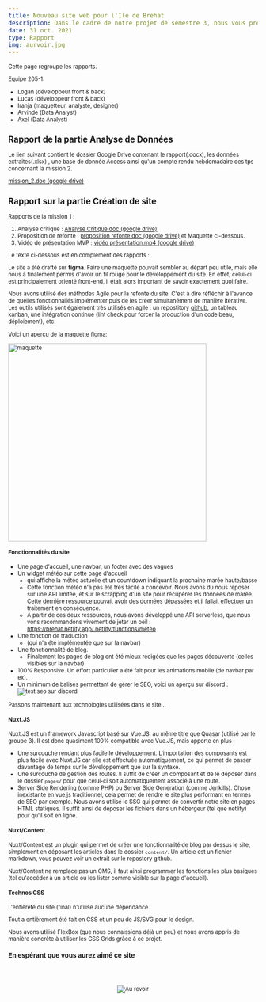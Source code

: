 ```yaml
---
title: Nouveau site web pour l'Ile de Bréhat
description: Dans le cadre de notre projet de semestre 3, nous vous présentons la refonte du site de l'ile de bréhat. Notre rapport est dans cet article.
date: 31 oct. 2021
type: Rapport
img: aurvoir.jpg
---
```


<div style="font-size: 0.8em">

Cette page regroupe les rapports. 

Equipe 205-1:
* Logan (développeur front & back)
* Lucas (développeur front & back)
* Iranja (maquetteur, analyste, designer)
* Arvinde (Data Analyst)
* Axel (Data Analyst)

## Rapport de la partie Analyse de Données

Le lien suivant contient le dossier Google Drive contenant le rapport(.docx), les données extraites(.xlsx) , une base de donnée Access ainsi qu'un compte rendu hebdomadaire des tps concernant la mission 2.

[mission_2.doc (google drive)](https://drive.google.com/drive/folders/19voAb0-m-whT5yGmK_onkozgFun5bRFs?usp=sharing)

## Rapport sur la partie Création de site

Rapports de la mission 1 : 

1. Analyse critique : [Analyse Critique.doc (google drive)](https://docs.google.com/document/d/1WK_qm4b_XEcZWL97JV6-pBXxy4crGgjf/edit?usp=sharing&ouid=106855626674963532217&rtpof=true&sd=true)
2. Proposition de refonte : [proposition refonte.doc (google drive)](https://docs.google.com/document/d/1VZGJuGtSuQxOEXzLVPq6DFowjl5LpYlioxO52A7Mvew/edit?usp=sharing) et Maquette ci-dessous.
3. Vidéo de présentation MVP : [vidéo présentation.mp4 (google drive)](https://drive.google.com/file/d/1A31juqIJM4lXUXtwsRNHSg86RX10EyQK/view?usp=sharing)

Le texte ci-dessous est en complément des rapports : 

Le site a été drafté sur **figma**. Faire une maquette pouvait sembler au départ peu utile, mais elle nous a finalement permis d'avoir un fil rouge pour le développement du site. En effet, celui-ci est principalement orienté front-end, il était alors important de savoir exactement quoi faire.

Nous avons utilisé des méthodes Agile pour la refonte du site. C'est à dire réfléchir à l'avance de quelles fonctionnaliés implémenter puis de les créer simultanément de manière itérative. Les outils utilisés sont également très utilisés en agile : un repostitory [github](https://github.com/LoganTann/PJS3), un tableau kanban, une intégration continue (lint check pour forcer la production d'un code beau, déploiement), etc.

Voici un aperçu de la maquette figma: 

<img src="https://media.discordapp.net/attachments/885500092235268137/904420487101317180/unknown.png" style="width: 400px" alt="maquette">

#### Fonctionnalités du site

* Une page d'accueil, une navbar, un footer avec des vagues
* Un widget météo sur cette page d'accueil
    * qui affiche la météo actuelle et un countdown indiquant la prochaine marée haute/basse
    * Cette fonction météo n'a pas été très facile à concevoir. Nous avons du nous reposer sur une API limitée, et sur le scrapping d'un site pour récupérer les données de marée. Cette dernière ressource pouvait avoir des données dépassées et il fallait effectuer un traitement en conséquence.
    * À partir de ces deux ressources, nous avons développé une API serverless, que nous vons recommandons vivement de jeter un oeil : https://brehat.netlify.app/.netlify/functions/meteo
* Une fonction de traduction
    * (qui n'a été implémentée que sur la navbar)
* Une fonctionnalité de blog.
    * Finalement les pages de blog ont été mieux rédigées que les pages découverte (celles visibles sur la navbar).
* 100% Responsive. Un effort particulier a été fait pour les animations mobile (de navbar par ex).
* Un minimum de balises permettant de gérer le SEO, voici un aperçu sur discord :
  ![test seo sur discord](/img/seo.jpg)

Passons maintenant aux technologies utilisées dans le site...

#### Nuxt.JS

Nuxt.JS est un framework Javascript basé sur Vue.JS, au même titre que Quasar (utilisé par le groupe 3). Il est donc quasiment 100% compatible avec Vue.JS, mais apporte en plus : 
* Une surcouche rendant plus facile le développement. L'importation des composants est plus facile avec Nuxt.JS car elle est effectuée automatiquement, ce qui permet de passer davantage de temps sur le développement que sur la syntaxe.
* Une surcouche de gestion des routes. Il suffit de créer un composant et de le déposer dans le dossier `pages/` pour que celui-ci soit automatiquement associé à une route.
* Server Side Rendering (comme PHP) ou Server Side Generation (comme Jenkills). Chose inexistante en vue.js traditionnel, cela permet de rendre le site plus performant en termes de SEO par exemple. Nous avons utilisé le SSG qui permet de convertir notre site en pages HTML statiques. Il suffit ainsi de déposer les fichiers dans un hébergeur (tel que netlify) pour qu'il soit en ligne.

#### Nuxt/Content

Nuxt/Content est un plugin qui permet de créer une fonctionnalité de blog par dessus le site, simplement en déposant les articles dans le dossier `content/`. Un article est un fichier markdown, vous pouvez voir un extrait sur le repostory github.

Nuxt/Content ne remplace pas un CMS, il faut ainsi programmer les fonctions les plus basiques (tel qu'accéder à un article ou les lister comme visible sur la page d'accueil).

#### Technos CSS

L'entièreté du site (final) n'utilise aucune dépendance.

Tout a entièrement été fait en CSS et un peu de JS/SVG pour le design.

Nous avons utilisé FlexBox (que nous connaissions déjà un peu) et nous avons appris de manière concrète à utiliser les CSS Grids grâce à ce projet.

### En espérant que vous aurez aimé ce site

<br><br>

<div style="text-align: center;">

![Au revoir](/img/aurvoir.gif)

</div>

</div> 